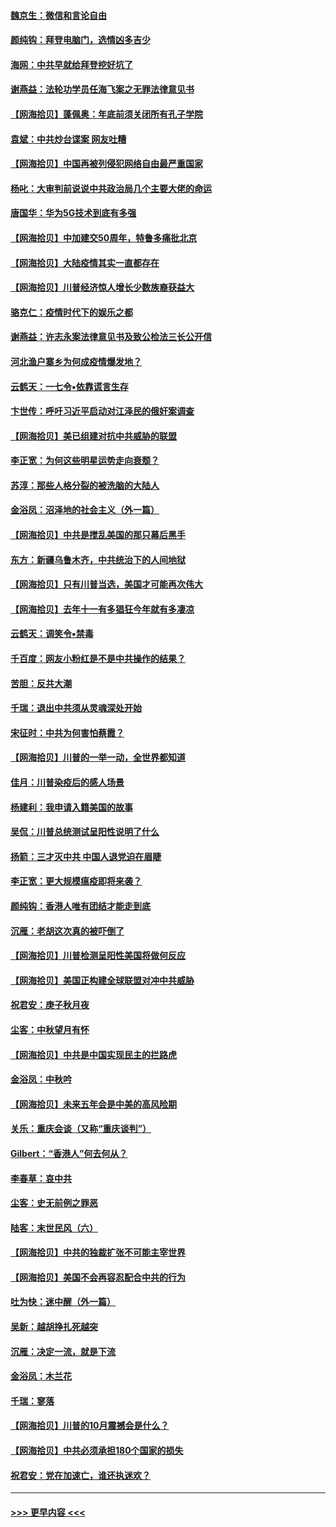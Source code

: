 #### [魏京生：微信和言论自由](../pages/nsc993/n12483372.md?t=10180802) 
#### [颜纯钩：拜登电脑门，选情凶多吉少](../pages/nsc993/n12482666.md?t=10180802) 
#### [海网：中共早就给拜登挖好坑了](../pages/nsc993/n12482660.md?t=10180802) 
#### [谢燕益：法轮功学员任海飞案之无罪法律意见书](../pages/nsc993/n12482512.md?t=10180802) 
#### [【网海拾贝】蓬佩奥：年底前须关闭所有孔子学院](../pages/nsc993/n12482443.md?t=10180802) 
#### [袁斌：中共炒台谍案 网友吐糟](../pages/nsc993/n12481564.md?t=10180802) 
#### [【网海拾贝】中国再被列侵犯网络自由最严重国家](../pages/nsc993/n12479643.md?t=10180802) 
#### [杨叱：大审判前说说中共政治局几个主要大佬的命运](../pages/nsc993/n12477527.md?t=10180802) 
#### [唐国华：华为5G技术到底有多强](../pages/nsc993/n12477483.md?t=10180802) 
#### [【网海拾贝】中加建交50周年，特鲁多痛批北京](../pages/nsc993/n12476892.md?t=10180802) 
#### [【网海拾贝】大陆疫情其实一直都存在](../pages/nsc993/n12473948.md?t=10180802) 
#### [【网海拾贝】川普经济惊人增长少数族裔获益大](../pages/nsc993/n12471565.md?t=10180802) 
#### [骆克仁：疫情时代下的娱乐之都](../pages/nsc993/n12471312.md?t=10180802) 
#### [谢燕益：许志永案法律意见书及致公检法三长公开信](../pages/nsc993/n12470870.md?t=10180802) 
#### [河北渔户寨乡为何成疫情爆发地？](../pages/nsc993/n12464936.md?t=10180802) 
#### [云鹤天：一七令▪依靠谎言生存](../pages/nsc993/n12470034.md?t=10180802) 
#### [卞世传：呼吁习近平启动对江泽民的俄奸案调查](../pages/nsc993/n12469722.md?t=10180802) 
#### [【网海拾贝】美已组建对抗中共威胁的联盟](../pages/nsc993/n12469018.md?t=10180802) 
#### [李正宽：为何这些明星运势走向衰颓？](../pages/nsc993/n12468730.md?t=10180802) 
#### [苏淳：那些人格分裂的被洗脑的大陆人](../pages/nsc993/n12467858.md?t=10180802) 
#### [金浴凤：沼泽地的社会主义（外一篇）](../pages/nsc993/n12467792.md?t=10180802) 
#### [【网海拾贝】中共是搅乱美国的那只幕后黑手](../pages/nsc993/n12467700.md?t=10180802) 
#### [东方：新疆乌鲁木齐，中共统治下的人间地狱](../pages/nsc993/n12466075.md?t=10180802) 
#### [【网海拾贝】只有川普当选，美国才可能再次伟大](../pages/nsc993/n12466013.md?t=10180802) 
#### [【网海拾贝】去年十一有多猖狂今年就有多凄凉](../pages/nsc993/n12463649.md?t=10180802) 
#### [云鹤天：调笑令▪禁毒](../pages/nsc993/n12462975.md?t=10180802) 
#### [千百度：网友小粉红是不是中共操作的结果？](../pages/nsc993/n12461025.md?t=10180802) 
#### [苦胆：反共大潮](../pages/nsc993/n12459469.md?t=10180802) 
#### [千瑞：退出中共须从灵魂深处开始](../pages/nsc993/n12459437.md?t=10180802) 
#### [宋征时：中共为何害怕蔡霞？](../pages/nsc993/n12459097.md?t=10180802) 
#### [【网海拾贝】川普的一举一动，全世界都知道](../pages/nsc993/n12458825.md?t=10180802) 
#### [佳月：川普染疫后的感人场景](../pages/nsc993/n12456994.md?t=10180802) 
#### [杨建利：我申请入籍美国的故事](../pages/nsc993/n12455635.md?t=10180802) 
#### [吴侃：川普总统测试呈阳性说明了什么](../pages/nsc993/n12451869.md?t=10180802) 
#### [扬箭：三才灭中共 中国人退党迫在眉睫](../pages/nsc993/n12451842.md?t=10180802) 
#### [李正宽：更大规模瘟疫即将来袭？](../pages/nsc993/n12451455.md?t=10180802) 
#### [颜纯钩：香港人唯有团结才能走到底](../pages/nsc993/n12450870.md?t=10180802) 
#### [沉雁：老胡这次真的被吓倒了](../pages/nsc993/n12449796.md?t=10180802) 
#### [【网海拾贝】川普检测呈阳性美国将做何反应](../pages/nsc993/n12449042.md?t=10180802) 
#### [【网海拾贝】美国正构建全球联盟对冲中共威胁](../pages/nsc993/n12446580.md?t=10180802) 
#### [祝君安：庚子秋月夜](../pages/nsc993/n12445870.md?t=10180802) 
#### [尘客：中秋望月有怀](../pages/nsc993/n12444632.md?t=10180802) 
#### [【网海拾贝】中共是中国实现民主的拦路虎](../pages/nsc993/n12443573.md?t=10180802) 
#### [金浴凤：中秋吟](../pages/nsc993/n12441773.md?t=10180802) 
#### [【网海拾贝】未来五年会是中美的高风险期](../pages/nsc993/n12440760.md?t=10180802) 
#### [关乐：重庆会谈（又称“重庆谈判”）](../pages/nsc993/n12437525.md?t=10180802) 
#### [Gilbert：“香港人”何去何从？](../pages/nsc993/n12435894.md?t=10180802) 
#### [李春草：哀中共](../pages/nsc993/n12435874.md?t=10180802) 
#### [尘客：史无前例之罪恶](../pages/nsc993/n12435762.md?t=10180802) 
#### [陆客：末世民风（六）](../pages/nsc993/n12435354.md?t=10180802) 
#### [【网海拾贝】中共的独裁扩张不可能主宰世界](../pages/nsc993/n12435151.md?t=10180802) 
#### [【网海拾贝】美国不会再容忍配合中共的行为](../pages/nsc993/n12433808.md?t=10180802) 
#### [吐为快：迷中醒（外一篇）](../pages/nsc993/n12433585.md?t=10180802) 
#### [吴新：越胡挣扎死越突](../pages/nsc993/n12433562.md?t=10180802) 
#### [沉雁：决定一流，就是下流](../pages/nsc993/n12432128.md?t=10180802) 
#### [金浴凤：木兰花](../pages/nsc993/n12432124.md?t=10180802) 
#### [千瑞：寥落](../pages/nsc993/n12432071.md?t=10180802) 
#### [【网海拾贝】川普的10月震撼会是什么？](../pages/nsc993/n12431624.md?t=10180802) 
#### [【网海拾贝】中共必须承担180个国家的损失](../pages/nsc993/n12428893.md?t=10180802) 
#### [祝君安：党在加速亡，谁还执迷欢？](../pages/nsc993/n12428652.md?t=10180802) 

----
#### [ >>> 更早内容 <<< ](../indexes/nsc993-earlier.md)
